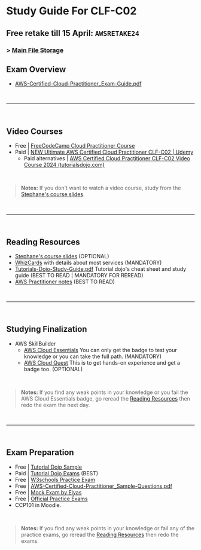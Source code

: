 # Study Guide For CLF-C02

## Free retake till 15 April: `AWSRETAKE24`
### > [Main File Storage](https://nasservocational-my.sharepoint.com/:f:/g/personal/nv22084_nvtc_edu_bh/Eko3HjU0c7VCnrV0jyiIpOgBJ8UJtWtNm-oyhhr5fWAqhg?e=jLPwgp)

## Exam Overview
- [AWS-Certified-Cloud-Practitioner_Exam-Guide.pdf](https://nasservocational-my.sharepoint.com/:b:/g/personal/nv22084_nvtc_edu_bh/EQCywp_U_F1CvkFRcRwmREgBVE2WVqhldVCnJ6lWW_SkPQ?e=rz441A)

<br/>

---

<br/>

## Video Courses

- Free | [FreeCodeCamp Cloud Practitioner Course](https://www.youtube.com/watch?v=NhDYbskXRgc)
- Paid | [NEW Ultimate AWS Certified Cloud Practitioner CLF-C02 | Udemy](https://www.udemy.com/course/aws-certified-cloud-practitioner-new/?kw=clf&src=sac)
  - Paid alternatives | [AWS Certified Cloud Practitioner CLF-C02 Video Course 2024 (tutorialsdojo.com)](https://portal.tutorialsdojo.com/courses/aws-certified-cloud-practitioner-clf-c02-video-course/)
<br/>

> **Notes:** If you don't want to watch a video course, study from the [Stephane's course slides](https://nasservocational-my.sharepoint.com/:b:/g/personal/nv22084_nvtc_edu_bh/EfSDlrj4emtEoDnDwWfJbY0BmcDGHsz44zqsQiQl5OS9mg?e=gJlzTs).

<br/>

---

<br/>

## Reading Resources

- [Stephane's course slides](https://nasservocational-my.sharepoint.com/:b:/g/personal/nv22084_nvtc_edu_bh/EfSDlrj4emtEoDnDwWfJbY0BmcDGHsz44zqsQiQl5OS9mg?e=gJlzTs) (OPTIONAL)
- [WhizCards](https://nasservocational-my.sharepoint.com/:b:/g/personal/nv22084_nvtc_edu_bh/ETQhZNySjYxFrTrvOu2IEfoBtARZVz1kb61g98Bz9F1vKw?e=z784xA) with details about most services (MANDATORY)
- [Tutorials-Dojo-Study-Guide.pdf](https://nasservocational-my.sharepoint.com/:b:/g/personal/nv22084_nvtc_edu_bh/EaIpAju_Q2hMt9fzAQyqztMBiV8XiBhRwGp-FUT5tVT97A?e=Xrjbrg) Tutorial dojo's cheat sheet and study guide (BEST TO READ | MANDATORY FOR REREAD)
- [AWS Practitioner notes](https://nasservocational-my.sharepoint.com/:b:/g/personal/nv22084_nvtc_edu_bh/Ef9Wmdy0Vh5JlPMhK93pTZQBJ1QfnZ73e9w43Pfs_YVepA?e=kN7P3X) (BEST TO READ)

<br/>

---

<br/>

## Studying Finalization

- AWS SkillBuilder
  - [AWS Cloud Essentials](https://explore.skillbuilder.aws/learn/learning_plan/view/82/cloud-essentials-knowledge-badge-readiness-path) You can only get the badge to test your knowledge or you can take the full path. (MANDATORY)
  - [AWS Cloud Quest](https://explore.skillbuilder.aws/learn/course/11458/AWS%2520Cloud%2520Quest%253A%2520Cloud%2520Practitioner) This is to get hands-on experience and get a badge too. (OPTIONAL)
<br/>

> **Notes:** If you find any weak points in your knowledge or you fail the AWS Cloud Essentials badge, go reread the [Reading Resources](#reading-resources) then redo the exam the next day.

<br/>

---

<br/>

## Exam Preparation

- Free | [Tutorial Dojo Sample](https://portal.tutorialsdojo.com/product-category/free-practice-exams/)
- Paid | [Tutorial Dojo Exams](https://portal.tutorialsdojo.com/courses/aws-certified-cloud-practitioner-practice-exams/) (BEST)
- Free | [W3schools Practice Exam](https://www.w3schools.com/aws/aws_quiz.php)
- Free | [AWS-Certified-Cloud-Practitioner_Sample-Questions.pdf](https://nasservocational-my.sharepoint.com/:b:/g/personal/nv22084_nvtc_edu_bh/ET93g0Vgk1VNro_udrtECZ4BSaOj0kj9ekkPmifE7ERZlA?e=AHKdz7)
- Free | [Mock Exam by Elyas](https://forms.gle/XJkVnV5AfrDi4cVn9)
- Free | [Official Practice Exams](https://lnkd.in/dadBHc5P)
- CCP101 in Moodle.
<br/>

> **Notes:** If you find any weak points in your knowledge or fail any of the practice exams, go reread the [Reading Resources](#reading-resources) then redo the exams.
